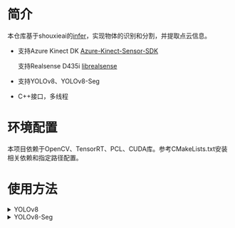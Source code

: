 
# 简介

本仓库基于shouxieai的[infer](https://github.com/shouxieai/infer)，实现物体的识别和分割，并提取点云信息。

* 支持Azure Kinect DK [Azure-Kinect-Sensor-SDK](https://github.com/microsoft/Azure-Kinect-Sensor-SDK)  

    支持Realsense D435i [librealsense](https://github.com/IntelRealSense/librealsense)

* 支持YOLOv8、YOLOv8-Seg
  
* C++接口，多线程

# 环境配置

本项目依赖于OpenCV、TensorRT、PCL、CUDA库。参考CMakeLists.txt安装相关依赖和指定路径配置。

# 使用方法

<details>
<summary>YOLOv8</summary>

详细参考[YOLOv8推理详解及部署实现](https://blog.csdn.net/qq_40672115/article/details/134276907)

1、下载YOLOv8

```bash
git clone https://github.com/ultralytics/ultralytics.git
```

2、修改YOLOv8源码  

* ultralytics/engine/exporter.py 458行
  
```python
        # output_names = ["output0", "output1"] if isinstance(self.model, SegmentationModel) else ["output0"]
        # dynamic = self.args.dynamic
        # if dynamic:
        #     dynamic = {"images": {0: "batch", 2: "height", 3: "width"}}  # shape(1,3,640,640)
        #     if isinstance(self.model, SegmentationModel):
        #         dynamic["output0"] = {0: "batch", 2: "anchors"}  # shape(1, 116, 8400)
        #         dynamic["output1"] = {0: "batch", 2: "mask_height", 3: "mask_width"}  # shape(1,32,160,160)
        #     elif isinstance(self.model, DetectionModel):
        #         dynamic["output0"] = {0: "batch", 2: "anchors"}  # shape(1, 84, 8400)

        output_names = ['output0', 'output1'] if isinstance(self.model, SegmentationModel) else ['output0']
        dynamic = self.args.dynamic
        if dynamic:
            dynamic = {'images': {0: 'batch'}}  # shape(1,3,640,640)
            if isinstance(self.model, SegmentationModel):
                dynamic['output0'] = {0: 'batch'}  # shape(1, 116, 8400)
                dynamic['output1'] = {0: 'batch'}  # shape(1,32,160,160)
            elif isinstance(self.model, DetectionModel):
                dynamic['output0'] = {0: 'batch', 2: 'anchors'}  # shape(1, 84, 8400)
```

* ultralytics/nn/modules/head.py
  
```python
    def forward(self, x):
        """Concatenates and returns predicted bounding boxes and class probabilities."""
        if self.end2end:
            return self.forward_end2end(x)

        for i in range(self.nl):
            x[i] = torch.cat((self.cv2[i](x[i]), self.cv3[i](x[i])), 1)
        if self.training:  # Training path
            return x
        y = self._inference(x)
        # return y if self.export else (y, x)
        return y.permute(0, 2, 1) if self.export else (y, x)
```

3、导出onnx

```python
from ultralytics import YOLO
import onnx
model = YOLO("/home/right/Infer/workspace/best.pt")
success = model.export(format="onnx", dynamic=True, simplify=True)
```

4、进入TensoRT路径，生成engine文件

* 进入/home/right/third-party/TensorRT-8.6.1.6/targets/x86_64-linux-gnu/bin

* 使用trtexec将onnx文件进行转换  

    记得取消换行

```bash
./trtexec --onnx=best.onnx
--minShapes=images:1x3x640x640
--maxShapes=images:16x3x640x640
--optShapes=images:1x3x640x640
--saveEngine=best.transd.engine
```

</details>

<details>
<summary>YOLOv8-Seg</summary>  

详细参考[YOLOv8-Seg推理详解及部署实现](https://blog.csdn.net/qq_40672115/article/details/134277752)

1、下载YOLOv8  

```bash
git clone https://github.com/ultralytics/ultralytics.git
```

2、修改YOLOv8源码  

* ultralytics/engine/exporter.py
  
```python
        # output_names = ["output0", "output1"] if isinstance(self.model, SegmentationModel) else ["output0"]
        # dynamic = self.args.dynamic
        # if dynamic:
        #     dynamic = {"images": {0: "batch", 2: "height", 3: "width"}}  # shape(1,3,640,640)
        #     if isinstance(self.model, SegmentationModel):
        #         dynamic["output0"] = {0: "batch", 2: "anchors"}  # shape(1, 116, 8400)
        #         dynamic["output1"] = {0: "batch", 2: "mask_height", 3: "mask_width"}  # shape(1,32,160,160)
        #     elif isinstance(self.model, DetectionModel):
        #         dynamic["output0"] = {0: "batch", 2: "anchors"}  # shape(1, 84, 8400)

        output_names = ['output0', 'output1'] if isinstance(self.model, SegmentationModel) else ['output0']
        dynamic = self.args.dynamic
        if dynamic:
            dynamic = {'images': {0: 'batch'}}  # shape(1,3,640,640)
            if isinstance(self.model, SegmentationModel):
                dynamic['output0'] = {0: 'batch'}  # shape(1, 116, 8400)
                dynamic['output1'] = {0: 'batch'}  # shape(1,32,160,160)
            elif isinstance(self.model, DetectionModel):
                dynamic['output0'] = {0: 'batch', 2: 'anchors'}  # shape(1, 84, 8400)
```

* ultralytics/nn/modules/head.py 

```python
    def forward(self, x):
        """Return model outputs and mask coefficients if training, otherwise return outputs and mask coefficients."""
        p = self.proto(x[0])  # mask protos
        bs = p.shape[0]  # batch size

        mc = torch.cat([self.cv4[i](x[i]).view(bs, self.nm, -1) for i in range(self.nl)], 2)  # mask coefficients
        x = Detect.forward(self, x)
        print(mc.shape, x.shape)
        if self.training:
            return x, mc, p
        x = x.transpose(1, 2)
        # return (torch.cat([x, mc], 1), p) if self.export else (torch.cat([x[0], mc], 1), (x[1], mc, p))
        return (torch.cat([x, mc], 1).permute(0, 2, 1), p) if self.export else (torch.cat([x[0], mc], 1), (x[1], mc, p)) #这里和推文不一样
```

3、导出onnx

```python
from ultralytics import YOLO
import onnx
model = YOLO("/home/right/Infer/workspace/best_seg.pt")
success = model.export(format="onnx", dynamic=True, simplify=True)
```

4、进入TensoRT路径，生成engine文件

* 进入/home/right/third-party/TensorRT-8.6.1.6/targets/x86_64-linux-gnu/bin

* 使用trtexec将onnx文件进行转换  

    记得取消换行

```bash
./trtexec --onnx=best_seg.onnx
--saveEngine=best_seg.transd.engine
```
